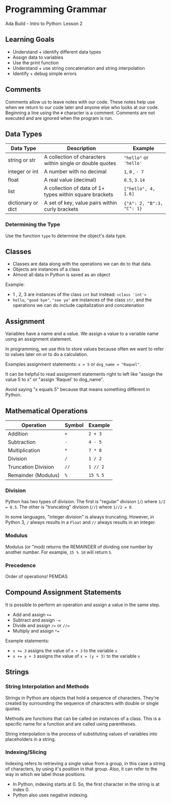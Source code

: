 # Programming Grammar
Ada Build - Intro to Python: Lesson 2

## Learning Goals
* Understand + identify different data types
* Assign data to variables
* Use the print function 
* Understand + use string concatenation and string interpolation
* Identify + debug simple errors

## Comments

Comments allow us to leave notes with our code. These notes help use when we return to our code later and anyone else who looks at our code. 
Beginning a line using the `#` character is a comment. Comments are not executed and are ignored when the program is run.

## Data Types 

|  Data Type   |  Description   |   Example  | 
| --- | --- | --- |  
|  string or str  |  A collection of characters within single or double quotes  |   `"hello"` or `'hello'`  | 
|  integer or int |  A number with no decimal  |   `1`, `0` , `- 7`  | 
|  float          |   A real value (decimal)  |   `0.5`, `3.14`  | 
|  list           |  A collection of data of 1+ types within square brackets   |   `["hello", 4, 1.6]`  | 
|  dictionary or dict  |  A set of key, value pairs within curly brackets   |  `{"A": 2, "B":3, "C": 1}`   | 

### Determining the Type
Use the function `type` to determine the object's data type. 

## Classes

* Classes are data along with the operations we can do to that data. 
* Objects are instances of a class
* Almost all data in Python is saved as an object

Example:
* 1 , 2, 3 are instances of the class `int` but instead: `<class 'int'>`
* `hello`, `"good bye"`, `"see ya"` are instances of the class `str`, and the operations we can do include capitalization and concatenation

## Assignment
Variables have a name and a value. We assign a value to a variable name using an assignment statement. 

In programming, we use this to store values because often we want to refer to values later on or to do a calculation. 

Examples assignment statements: `x = 5` or `dog_name = "Raquel"`. 

It can be helpful to read assignment statements right to left like "assign the value 5 to x" or "assign 'Raquel' to dog_name". 

Avoid saying "x equals 5" because that means something different in Python. 

## Mathematical Operations

|  Operation   |  Symbol   |   Example  | 
| --- | --- | --- |  
| Addition | `+` | `2 + 3` |
| Subtraction | `-` | `4 - 5` |  
| Multiplication | `*` | `7 * 8` |  
| Division | `/` | `1 / 2` |  
| Truncation Division | `//` | `1 // 2` |  
| Remainder (Modulus) | `%` | `15 % 5` |  

### Division

Python has two types of division. The first is "regular" division (`/`) where `1/2 = 0.5`. The other is "truncating" division (`//`) where `1//2 = 0`.

In some languages, "integer division" is always truncating. However, in Python 3, `/` always results in a `Float` and `//` always results in an integer. 

### Modulus

Modulus (or "mod) returns the REMAINDER of dividing one number by another number. For example, `15 % 10` will return `5`.

### Precedence

Order of operations! PEMDAS

## Compound Assignment Statements

It is possible to perform an operation and assign a value in the same step.

* Add and assign `+=`
* Subtract and assign `-=`
* Divide and assign `/=` or `//=`
* Multiply and assign `*=`

Example statements:
* `x += 3` assigns the value of `x + 3` to the variable `x`
* `x += y + 3` assigns the value of `x = (y + 3)` to the variable `x`

## Strings

### String Interpolation and Methods

Strings in Python are objects that hold a sequence of characters. They're created by surrounding the sequence of characters with double or single quotes.

Methods are functions that can be called on instances of a class. This is a specific name for a function and are called using parentheses.

String interpolation is the process of substituting values of variables into placeholders in a string.

### Indexing/Slicing

Indexing refers to retrieving a single value from a group, in this case a string of characters, by using it's position in that group. Also, it can refer to the way in which we label those positions. 

* In Python, indexing starts at 0. So, the first character in the string is at index 0.
* Python also uses negative indexing.
